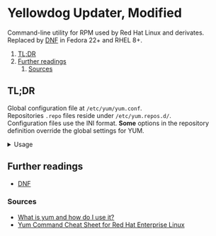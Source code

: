 # Yellowdog Updater, Modified

Command-line utility for RPM used by Red Hat Linux and derivates.<br/>
Replaced by [DNF] in Fedora 22+ and RHEL 8+.

1. [TL;DR](#tldr)
1. [Further readings](#further-readings)
   1. [Sources](#sources)

## TL;DR

Global configuration file at `/etc/yum/yum.conf`.<br/>
Repositories `.repo` files reside under `/etc/yum.repos.d/`.<br/>
Configuration files use the INI format. **Some** options in the repository definition override the global settings for
YUM.

<details>
  <summary>Usage</summary>

```sh
# Get help.
yum help
yum help localinstall

# Refresh the repositories' metadata.
yum makecache

# Check for updates.
yum check-update

# List packages.
yum --showduplicates list available 'gitlab-ee'

# Display information about packages.
yum info 'gitlab-ee'

# Install packages.
yum install 'buildah' 'jq-0.5.6-1.fc24'
yum -y install 'Downloads/tito-0.6.2-1.fc22.noarch.rpm' --setopt='install_weak_deps=False'
yum install 'https://kojipkgs.fedoraproject.org/packages/tito/0.6.0/1.fc22/noarch/tito-0.6.0-1.fc22.noarch.rpm'

# Upgrade packages.
yum upgrade 'gitlab-ee-16.11.3'
yum --obsoletes --best update

# Clear the cache.
yum clean packages
yum clean all

# Show enabled repositories.
yum repolist

# Display information about enabled repositories.
yum repoinfo
yum repoinfo 'kernel-livepatch'

# TODO
yum alias
yum autoremove
yum check
yum repoquery --deplist
yum distro-sync
yum downgrade
yum group | yum group summary
yum group info
yum group install
yum group list
yum group mark
yum group remove
yum group upgrade
yum localinstall
yum history
yum list
yum mark
yum module
yum provides
yum reinstall
yum remove
yum repository-packages
yum search
yum shell
yum swap
yum updateinfo
yum upgrade-minimal
```

</details>

## Further readings

- [DNF]

### Sources

- [What is yum and how do I use it?]
- [Yum Command Cheat Sheet for Red Hat Enterprise Linux]

<!--
  Reference
  ═╬═Time══
  -->

<!-- Knowledge base -->
[dnf]: dnf.md

<!-- Upstream -->
[what is yum and how do i use it?]: https://access.redhat.com/solutions/9934
[yum command cheat sheet for red hat enterprise linux]: https://access.redhat.com/articles/yum-cheat-sheet
